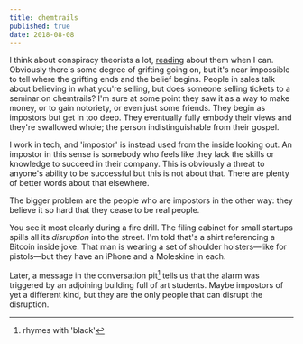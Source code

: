 ```yaml
---
title: chemtrails
published: true
date: 2018-08-08
---
```


I think about conspiracy theorists a lot, [reading][jz] about them when I can.
Obviously there's some degree of grifting going on, but it's near impossible to
tell where the grifting ends and the belief begins. People in sales talk about
believing in what you're selling, but does someone selling tickets to a seminar
on chemtrails? I'm sure at some point they saw it as a way to make money, or to
gain notoriety, or even just some friends. They begin as impostors but get in
too deep. They eventually fully embody their views and they're swallowed whole;
the person indistinguishable from their gospel.

I work in tech, and 'impostor' is instead used from the inside looking out. An
impostor in this sense is somebody who feels like they lack the skills or
knowledge to succeed in their company. This is obviously a threat to anyone's
ability to be successful but this is not about that. There are plenty of better
words about that elsewhere.

The bigger problem are the people who are impostors in the other way: they believe
it so hard that they cease to be real people.

You see it most clearly during a fire drill. The filing cabinet for small
startups spills all its _disruption_ into the street. I'm told that's a shirt
referencing a Bitcoin inside joke. That man is wearing a set of shoulder
holsters—like for pistols—but they have an iPhone and a Moleskine in each.

Later, a message in the conversation pit[^1] tells us that the alarm
was triggered by an adjoining building full of art students. Maybe impostors of
yet a different kind, but they are the only people that can disrupt the
disruption.

[^1]: rhymes with 'black'

[jz]:https://jezebel.com/sail-far-away-at-sea-with-americas-largest-floating-1760900554
